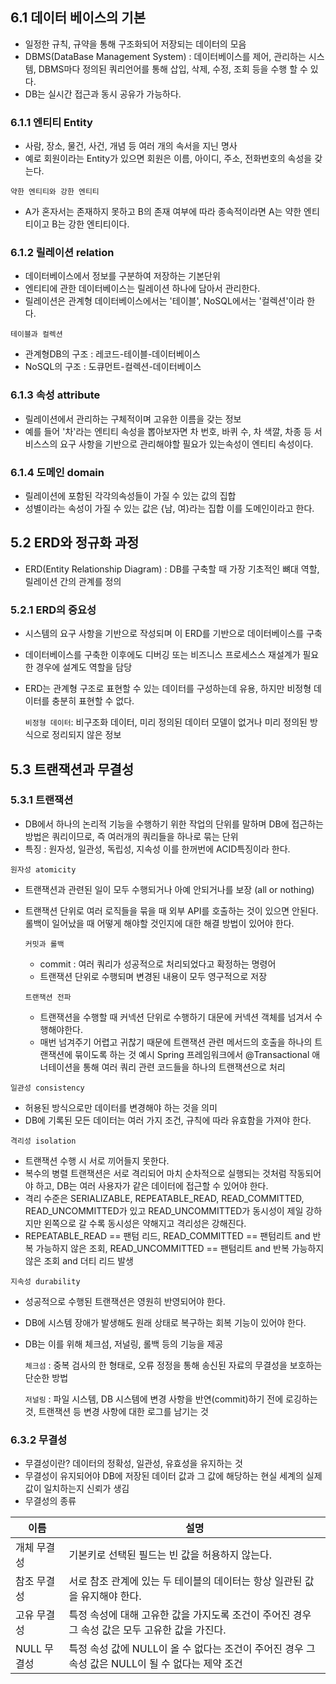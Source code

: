 ## 6.1 데이터 베이스의 기본

- 일정한 규칙, 규약을 통해 구조화되어 저장되는 데이터의 모음
- DBMS(DataBase Management System) : 데이터베이스를 제어, 관리하는 시스템, DBMS마다 정의된 쿼리언어를 통해 삽입, 삭제, 수정, 조회 등을 수행 할 수 있다.
- DB는 실시간 접근과 동시 공유가 가능하다.


### 6.1.1 엔티티 Entity
- 사람, 장소, 물건, 사건, 개념 등 여러 개의 속서을 지닌 명사
- 예로 회원이라는 Entity가 있으면 회원은 이름, 아이디, 주소, 전화번호의 속성을 갖는다.

`약한 엔티티와 강한 엔티티`
- A가 혼자서는 존재하지 못하고 B의 존재 여부에 따라 종속적이라면 A는 약한 엔티티이고 B는 강한 엔티티이다.

### 6.1.2 릴레이션 relation
- 데이터베이스에서 정보를 구분하여 저장하는 기본단위
- 엔티티에 관한 데이터베이스는 릴레이션 하나에 담아서 관리한다.
- 릴레이션은 관계형 데이터베이스에서는 '테이블', NoSQL에서는 '컬렉션'이라 한다.

`테이블과 컬렉션`
- 관계형DB의 구조 : 레코드-테이블-데이터베이스
- NoSQL의 구조 : 도큐먼트-컬렉션-데이터베이스

### 6.1.3 속성 attribute
- 릴레이션에서 관리하는 구체적이며 고유한 이름을 갖는 정보
- 예를 들어 '차'라는 엔티티 속성을 뽑아보자면 차 번호, 바퀴 수, 차 색깔, 차종 등 서비스스의 요구 사항을 기반으로 관리해야할 필요가 있는속성이 엔티티 속성이다.

### 6.1.4 도메인 domain
- 릴레이션에 포함된 각각의속성들이 가질 수 있는 값의 집합
- 성별이라는 속성이 가질 수 있는 값은 {남, 여}라는 집합 이를 도메인이라고 한다.


## 5.2 ERD와 정규화 과정
- ERD(Entity Relationship Diagram) : DB를 구축할 때 가장 기초적인 뼈대 역할, 릴레이션 간의 관계를 정의

### 5.2.1 ERD의 중요성 
- 시스템의 요구 사항을 기반으로 작성되며 이 ERD를 기반으로 데이터베이스를 구축
- 데이터베이스를 구축한 이후에도 디버깅 또는 비즈니스 프로세스스 재설계가 필요한 경우에 설계도 역할을 담당
- ERD는 관계형 구조로 표현할 수 있는 데이터를 구성하는데 유용, 하지만 비정형 데이터를 충분히 표현할 수 없다.

  `비정형 데이터`: 비구조화 데이터, 미리 정의된 데이터 모델이 없거나 미리 정의된 방식으로 정리되지 않은 정보

## 5.3 트랜잭션과 무결성

###  5.3.1 트랜잭션
- DB에서 하나의 논리적 기능을 수행하기 위한 작업의 단위를 말하며 DB에 접근하는 방법은 쿼리이므로, 즉 여러개의 쿼리들을 하나로 묶는 단위
- 특징 : 원자성, 일관성, 독립성, 지속성 이를 한꺼번에 ACID특징이라 한다.

`원자성 atomicity`
- 트랜잭션과 관련된 일이 모두 수행되거나 아예 안되거나를 보장 (all or nothing)
- 트랜잭션 단위로 여러 로직들을 묶을 때 외부 API를 호출하는 것이 있으면 안된다. 롤백이 일어났을 때 어떻게 해야할 것인지에 대한 해결 방법이 있어야 한다.

  `커밋과 롤백`
  - commit : 여러 쿼리가 성공적으로 처리되었다고 확정하는 명령어
  - 트랜잭션 단위로 수행되며 변경된 내용이 모두 영구적으로 저장
  
  `트랜잭션 전파`
  - 트랜잭션을 수행할 때 커넥션 단위로 수행하기 대문에 커넥션 객체를 넘겨서 수행해야한다.
  - 매번 넘겨주기 어렵고 귀찮기 때문에 트랜잭션 관련 메서드의 호출을 하나의 트랜잭션에 묶이도록 하는 것
    예시 Spring 프레임워크에서 @Transactional 애너테이션을 통해 여러 쿼리 관련 코드들을 하나의 트랜잭션으로 처리


`일관성 consistency`
- 허용된 방식으로만 데이터를 변경해야 하는 것을 의미
- DB에 기록된 모든 데이터는 여러 가지 조건, 규칙에 따라 유효함을 가져야 한다.

`격리성 isolation`
- 트랜잭션 수행 시 서로 끼어들지 못한다.
- 복수의 병렬 트랜잭션은 서로 격리되어 마치 순차적으로 실행되는 것처럼 작동되어야 하고, DB는 여러 사용자가 같은 데이터에 접근할 수 있어야 한다.
- 격리 수준은 SERIALIZABLE, REPEATABLE_READ, READ_COMMITTED, READ_UNCOMMITTED가 있고 READ_UNCOMMITTED가 동시성이 제일 강하지만 왼쪽으로 갈 수록 동시성은 약해지고 격리성은 강해진다.
- REPEATABLE_READ == 팬텀 리드, READ_COMMITTED == 팬텀리트 and 반복 가능하지 않은 조회, READ_UNCOMMITTED == 팬텀리트 and 반복 가능하지 않은 조회 and 더티 리드 발생

`지속성 durability`
- 성공적으로 수행된 트랜잭션은 영원히 반영되어야 한다.
- DB에 시스템 장애가 발생해도 원래 상태로 복구하는 회복 기능이 있어야 한다.
- DB는 이를 위해 체크섬, 저널링, 롤백 등의 기능을 제공

  `체크섬` : 중복 검사의 한 형태로, 오류 정정을 통해 송신된 자료의 무결성을 보호하는 단순한 방법

  `저널링` : 파일 시스템, DB 시스템에 변경 사항을 반연(commit)하기 전에 로깅하는 것, 트랜잭션 등 변경 사항에 대한 로그를 남기는 것


### 6.3.2 무결성
- 무결성이란? 데이터의 정확성, 일관성, 유효성을 유지하는 것
- 무결성이 유지되어야 DB에 저장된 데이터 값과 그 값에 해당하는 현실 세계의 실제 값이 일치하는지 신뢰가 생김
- 무결성의 종류
  
| 이름 | 설명 |
|--- | ------------|
| 개체 무결성 | 기본키로 선택된 필드는 빈 값을 허용하지 않는다. |
| 참조 무결성 | 서로 참조 관계에 있는 두 테이블의 데이터는 항상 일관된 값을 유지해야 한다. |
| 고유 무결성 | 특정 속성에 대해 고유한 값을 가지도록 조건이 주어진 경우 그 속성 값은 모두 고유한 값을 가진다. |
| NULL 무결성 | 특정 속성 값에 NULL이 올 수 없다는 조건이 주어진 경우 그 속성 값은 NULL이 될 수 없다는 제약 조건 |
  


  

































